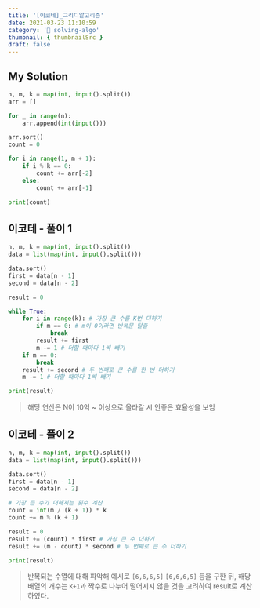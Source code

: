 ```yaml
---
title: '[이코테]_그리디알고리즘'
date: 2021-03-23 11:10:59
category: '💯 solving-algo'
thumbnail: { thumbnailSrc }
draft: false
---
```


## My Solution

```python
n, m, k = map(int, input().split())
arr = []

for _ in range(n):
    arr.append(int(input()))

arr.sort()
count = 0

for i in range(1, m + 1):
    if i % k == 0:
        count += arr[-2]
    else:
        count += arr[-1]

print(count)
```

## 이코테 - 풀이 1

```python
n, m, k = map(int, input().split())
data = list(map(int, input().split()))

data.sort()
first = data[n - 1]
second = data[n - 2]

result = 0

while True:
    for i in range(k): # 가장 큰 수를 K번 더하기
        if m == 0: # m이 0이라면 반복문 탈출
            break
        result += first
        m -= 1 # 더할 때마다 1씩 빼기
    if m == 0:
        break
    result += second # 두 번째로 큰 수를 한 번 더하기
    m -= 1 # 더할 때마다 1씩 빼기

print(result)
```

> 해당 연산은 N이 10억 ~ 이상으로 올라갈 시 안좋은 효율성을 보임

## 이코테 - 풀이 2

```python
n, m, k = map(int, input().split())
data = list(map(int, input().split()))

data.sort()
first = data[n - 1]
second = data[n - 2]

# 가장 큰 수가 더해지는 횟수 계산
count = int(m / (k + 1)) * k
count += m % (k + 1)

result = 0
result += (count) * first # 가장 큰 수 더하기
result += (m - count) * second # 두 번째로 큰 수 더하기

print(result)
```

> 반복되는 수열에 대해 파악해 예시로 `[6,6,6,5]` `[6,6,6,5]` 등을 구한 뒤, 해당 배열의 개수는 `K+1`과 짝수로 나누어 떨어지지 않을 것을 고려하여 result로 계산하였다.
